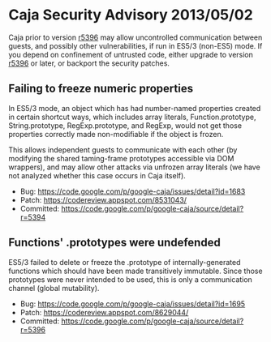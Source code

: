 # Caja Security Advisory 2013/05/02 #

Caja prior to version [r5396](https://code.google.com/p/google-caja/source/detail?r=5396) may allow uncontrolled communication between guests, and possibly other vulnerabilities, if run in ES5/3 (non-ES5) mode. If you depend on confinement of untrusted code, either upgrade to version [r5396](https://code.google.com/p/google-caja/source/detail?r=5396) or later, or backport the security patches.

## Failing to freeze numeric properties ##

In ES5/3 mode, an object which has had number-named properties created in certain shortcut ways, which includes array literals, Function.prototype, String.prototype, RegExp.prototype, and RegExp, would not get those properties correctly made non-modifiable if the object is frozen.

This allows independent guests to communicate with each other (by modifying the shared taming-frame prototypes accessible via DOM wrappers), and may allow other attacks via unfrozen array literals (we have not analyzed whether this case occurs in Caja itself).

  * Bug: https://code.google.com/p/google-caja/issues/detail?id=1683
  * Patch: https://codereview.appspot.com/8531043/
  * Committed: https://code.google.com/p/google-caja/source/detail?r=5394

## Functions' .prototypes were undefended ##

ES5/3 failed to delete or freeze the .prototype of internally-generated functions which should have been made transitively immutable. Since those prototypes were never intended to be used, this is only a communication channel (global mutability).

  * Bug: https://code.google.com/p/google-caja/issues/detail?id=1695
  * Patch: https://codereview.appspot.com/8629044/
  * Committed: https://code.google.com/p/google-caja/source/detail?r=5396